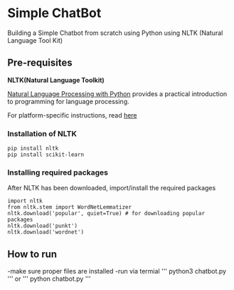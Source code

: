 # Simple ChatBot

Building a Simple Chatbot from scratch using Python using NLTK (Natural Language Tool Kit) <br>

## Pre-requisites

**NLTK(Natural Language Toolkit)**

[Natural Language Processing with Python](http://www.nltk.org/book/) provides a practical introduction to programming for language processing.

For platform-specific instructions, read [here](https://www.nltk.org/install.html)

### Installation of NLTK

```
pip install nltk
pip install scikit-learn
```

### Installing required packages

After NLTK has been downloaded, import/install the required packages

```
import nltk
from nltk.stem import WordNetLemmatizer
nltk.download('popular', quiet=True) # for downloading popular packages
nltk.download('punkt')
nltk.download('wordnet')
```

## How to run

-make sure proper files are installed
-run via termial
'''
python3 chatbot.py
'''
or
'''
python chatbot.py
'''

